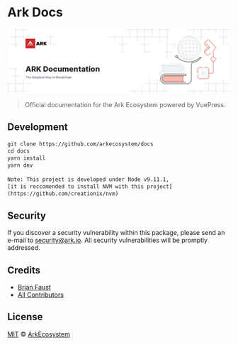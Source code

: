 # Ark Docs

<p align="center">
    <img src="https://github.com/ArkEcosystem/docs/blob/master/banner.png" />
</p>

> Official documentation for the Ark Ecosystem powered by VuePress.

## Development

```
git clone https://github.com/arkecosystem/docs
cd docs
yarn install
yarn dev

Note: This project is developed under Node v9.11.1, 
[it is reccomended to install NVM with this project](https://github.com/creationix/nvm)
```

## Security

If you discover a security vulnerability within this package, please send an e-mail to security@ark.io. All security vulnerabilities will be promptly addressed.

## Credits

- [Brian Faust](https://github.com/faustbrian)
- [All Contributors](../../../../contributors)

## License

[MIT](LICENSE) © [ArkEcosystem](https://ark.io)
